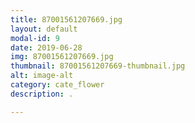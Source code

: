```yaml
---
title: 87001561207669.jpg
layout: default
modal-id: 9
date: 2019-06-28
img: 87001561207669.jpg
thumbnail: 87001561207669-thumbnail.jpg
alt: image-alt
category: cate_flower
description: .

---
```

